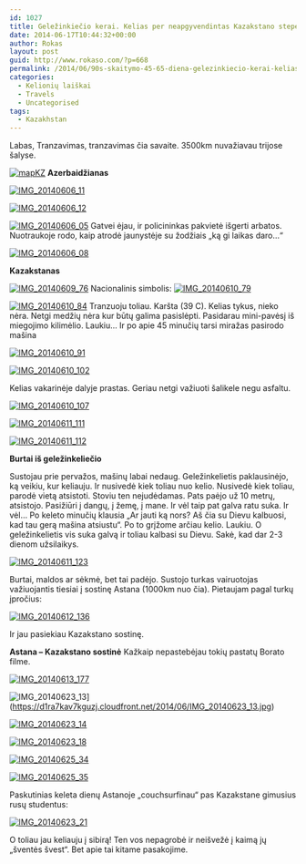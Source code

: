 ```yaml
---
id: 1027
title: Geležinkiečio kerai. Kelias per neapgyvendintas Kazakstano stepes. Ir Borato tėvynės sostinė
date: 2014-06-17T10:44:32+00:00
author: Rokas
layout: post
guid: http://www.rokaso.com/?p=668
permalink: /2014/06/90s-skaitymo-45-65-diena-gelezinkiecio-kerai-kelias-per-neapgyvendintas-kazakstano-stepes-ir-borato-tevynes-sostine-6/
categories:
  - Kelionių laiškai
  - Travels
  - Uncategorised
tags:
  - Kazakhstan
---
```

Labas, Tranzavimas, tranzavimas čia savaite. 3500km nuvažiavau trijose šalyse. 


 [![mapKZ](https://d1ra7kav7kguzj.cloudfront.net/2014/06/mapKZ.png)](https://d1ra7kav7kguzj.cloudfront.net/2014/06/mapKZ.png)
**Azerbaidžianas**


 [![IMG_20140606_11](https://d1ra7kav7kguzj.cloudfront.net/2014/06/IMG_20140606_11-1024x682.jpg)](https://d1ra7kav7kguzj.cloudfront.net/2014/06/IMG_20140606_11.jpg)

 [![IMG_20140606_12](https://d1ra7kav7kguzj.cloudfront.net/2014/06/IMG_20140606_12-1024x682.jpg)](https://d1ra7kav7kguzj.cloudfront.net/2014/06/IMG_20140606_12.jpg)

 [![IMG_20140606_05](https://d1ra7kav7kguzj.cloudfront.net/2014/06/IMG_20140606_05-1024x682.jpg)](https://d1ra7kav7kguzj.cloudfront.net/2014/06/IMG_20140606_05.jpg)
Gatvei ėjau, ir policininkas pakvietė išgerti arbatos. Nuotraukoje rodo, kaip atrodė jaunystėje su žodžiais „ką gi laikas daro…“

 [![IMG_20140606_08](https://d1ra7kav7kguzj.cloudfront.net/2014/06/IMG_20140606_08-682x1024.jpg)](https://d1ra7kav7kguzj.cloudfront.net/2014/06/IMG_20140606_08.jpg) 


**Kazakstanas** 


 [![IMG_20140609_76](https://d1ra7kav7kguzj.cloudfront.net/2014/06/IMG_20140609_76-1024x682.jpg)](https://d1ra7kav7kguzj.cloudfront.net/2014/06/IMG_20140609_76.jpg)
Nacionalinis simbolis: 
 [![IMG_20140610_79](https://d1ra7kav7kguzj.cloudfront.net/2014/06/IMG_20140610_79-1024x682.jpg)](https://d1ra7kav7kguzj.cloudfront.net/2014/06/IMG_20140610_79.jpg)

 [![IMG_20140610_84](https://d1ra7kav7kguzj.cloudfront.net/2014/06/IMG_20140610_84-1024x576.jpg)](https://d1ra7kav7kguzj.cloudfront.net/2014/06/IMG_20140610_84.jpg)
Tranzuoju toliau. Karšta (39 C). Kelias tykus, nieko nėra. Netgi medžių nėra kur būtų galima pasislėpti. Pasidarau mini-pavėsį iš miegojimo kilimėlio. Laukiu… Ir po apie 45 minučių tarsi miražas pasirodo mašina 

 [![IMG_20140610_91](https://d1ra7kav7kguzj.cloudfront.net/2014/06/IMG_20140610_91-1024x576.jpg)](https://d1ra7kav7kguzj.cloudfront.net/2014/06/IMG_20140610_91.jpg) 


 [![IMG_20140610_102](https://d1ra7kav7kguzj.cloudfront.net/2014/06/IMG_20140610_102-1024x682.jpg)](https://d1ra7kav7kguzj.cloudfront.net/2014/06/IMG_20140610_102.jpg) 

Kelias vakarinėje dalyje prastas. Geriau netgi važiuoti šalikele negu asfaltu.

 [![IMG_20140610_107](https://d1ra7kav7kguzj.cloudfront.net/2014/06/IMG_20140610_107-1024x682.jpg)](https://d1ra7kav7kguzj.cloudfront.net/2014/06/IMG_20140610_107.jpg)

 [![IMG_20140611_111](https://d1ra7kav7kguzj.cloudfront.net/2014/06/IMG_20140611_111-1024x682.jpg)](https://d1ra7kav7kguzj.cloudfront.net/2014/06/IMG_20140611_111.jpg)
 
 [![IMG_20140611_112](https://d1ra7kav7kguzj.cloudfront.net/2014/06/IMG_20140611_112-1024x682.jpg)](https://d1ra7kav7kguzj.cloudfront.net/2014/06/IMG_20140611_112.jpg)
 
 **Burtai iš geležinkeliečio**
 
 Sustojau prie pervažos, mašinų labai nedaug. Geležinkelietis paklausinėjo, ką veikiu, kur keliauju. Ir nusivedė kiek toliau nuo kelio. Nusivedė kiek toliau, parodė vietą atsistoti. Stoviu ten nejudėdamas. Pats paėjo už 10 metrų, atsistojo. Pasižiūri į dangų, į žemę, į mane. Ir vėl taip pat galva ratu suka. Ir vėl… Po keleto minučių klausia „Ar jauti ką nors? Aš čia su Dievu kalbuosi, kad tau gerą mašina atsiustu“. Po to grįžome arčiau kelio. Laukiu. O geležinkelietis vis suka galvą ir toliau kalbasi su Dievu. Sakė, kad dar 2-3 dienom užsilaikys. 
 
 [![IMG_20140611_123](https://d1ra7kav7kguzj.cloudfront.net/2014/06/IMG_20140611_123-1024x682.jpg)](https://d1ra7kav7kguzj.cloudfront.net/2014/06/IMG_20140611_123.jpg) 

 
 Burtai, maldos ar sėkmė, bet tai padėjo. Sustojo turkas vairuotojas važiuojantis tiesiai į sostinę Astana (1000km nuo čia). Pietaujam pagal turkų įpročius: 
 
 
 [![IMG_20140612_136](https://d1ra7kav7kguzj.cloudfront.net/2014/06/IMG_20140612_136-1024x682.jpg)](https://d1ra7kav7kguzj.cloudfront.net/2014/06/IMG_20140612_136.jpg) 

 
 Ir jau pasiekiau Kazakstano sostinę. 
 
 **Astana – Kazakstano sostinė**
 Kažkaip nepastebėjau tokių pastatų Borato filme. 
 
 
 [![IMG_20140613_177](https://d1ra7kav7kguzj.cloudfront.net/2014/06/IMG_20140613_177-682x1024.jpg)](https://d1ra7kav7kguzj.cloudfront.net/2014/06/IMG_20140613_177.jpg)
 
 ![IMG_20140623_13](https://d1ra7kav7kguzj.cloudfront.net/2014/06/IMG_20140623_13-682x1024.jpg)](https://d1ra7kav7kguzj.cloudfront.net/2014/06/IMG_20140623_13.jpg)
 
 
 [![IMG_20140623_14](https://d1ra7kav7kguzj.cloudfront.net/2014/06/IMG_20140623_14-1024x682.jpg)](https://d1ra7kav7kguzj.cloudfront.net/2014/06/IMG_20140623_14.jpg)
 
 
 [![IMG_20140623_18](https://d1ra7kav7kguzj.cloudfront.net/2014/06/IMG_20140623_18-1024x682.jpg)](https://d1ra7kav7kguzj.cloudfront.net/2014/06/IMG_20140623_18.jpg)
 
 
 [![IMG_20140625_34](https://d1ra7kav7kguzj.cloudfront.net/2014/06/IMG_20140625_34-1024x682.jpg)](https://d1ra7kav7kguzj.cloudfront.net/2014/06/IMG_20140625_34.jpg)
 
 
 [![IMG_20140625_35](https://d1ra7kav7kguzj.cloudfront.net/2014/06/IMG_20140625_35-1024x682.jpg)](https://d1ra7kav7kguzj.cloudfront.net/2014/06/IMG_20140625_35.jpg)
 
 Paskutinias keleta dienų Astanoje „couchsurfinau“ pas Kazakstane gimusius rusų studentus:
 
 
 [![IMG_20140623_21](https://d1ra7kav7kguzj.cloudfront.net/2014/06/IMG_20140623_21-1024x682.jpg)](https://d1ra7kav7kguzj.cloudfront.net/2014/06/IMG_20140623_21.jpg)
 
 O toliau jau keliauju į sibirą! Ten vos nepagrobė ir neišvežė į kaimą jų „šventės švest“. Bet apie tai kitame pasakojime.